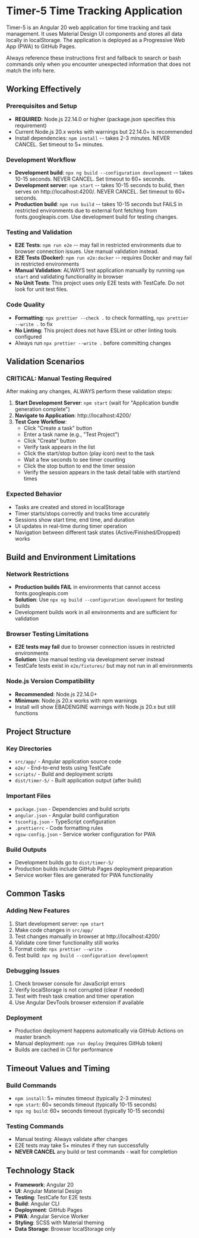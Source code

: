 # Timer-5 Time Tracking Application

Timer-5 is an Angular 20 web application for time tracking and task management. It uses Material Design UI components and stores all data locally in localStorage. The application is deployed as a Progressive Web App (PWA) to GitHub Pages.

Always reference these instructions first and fallback to search or bash commands only when you encounter unexpected information that does not match the info here.

## Working Effectively

### Prerequisites and Setup

- **REQUIRED**: Node.js 22.14.0 or higher (package.json specifies this requirement)
- Current Node.js 20.x works with warnings but 22.14.0+ is recommended
- Install dependencies: `npm install` -- takes 2-3 minutes. NEVER CANCEL. Set timeout to 5+ minutes.

### Development Workflow

- **Development build**: `npx ng build --configuration development` -- takes 10-15 seconds. NEVER CANCEL. Set timeout to 60+ seconds.
- **Development server**: `npm start` -- takes 10-15 seconds to build, then serves on http://localhost:4200/. NEVER CANCEL. Set timeout to 60+ seconds.
- **Production build**: `npm run build` -- takes 10-15 seconds but FAILS in restricted environments due to external font fetching from fonts.googleapis.com. Use development build for testing changes.

### Testing and Validation

- **E2E Tests**: `npm run e2e` -- may fail in restricted environments due to browser connection issues. Use manual validation instead.
- **E2E Tests (Docker)**: `npm run e2e:docker` -- requires Docker and may fail in restricted environments
- **Manual Validation**: ALWAYS test application manually by running `npm start` and validating functionality in browser
- **No Unit Tests**: This project uses only E2E tests with TestCafe. Do not look for unit test files.

### Code Quality

- **Formatting**: `npx prettier --check .` to check formatting, `npx prettier --write .` to fix
- **No Linting**: This project does not have ESLint or other linting tools configured
- Always run `npx prettier --write .` before committing changes

## Validation Scenarios

### CRITICAL: Manual Testing Required

After making any changes, ALWAYS perform these validation steps:

1. **Start Development Server**: `npm start` (wait for "Application bundle generation complete")
2. **Navigate to Application**: http://localhost:4200/
3. **Test Core Workflow**:
   - Click "Create a task" button
   - Enter a task name (e.g., "Test Project")
   - Click "Create" button
   - Verify task appears in the list
   - Click the start/stop button (play icon) next to the task
   - Wait a few seconds to see timer counting
   - Click the stop button to end the timer session
   - Verify the session appears in the task detail table with start/end times

### Expected Behavior

- Tasks are created and stored in localStorage
- Timer starts/stops correctly and tracks time accurately
- Sessions show start time, end time, and duration
- UI updates in real-time during timer operation
- Navigation between different task states (Active/Finished/Dropped) works

## Build and Environment Limitations

### Network Restrictions

- **Production builds FAIL** in environments that cannot access fonts.googleapis.com
- **Solution**: Use `npx ng build --configuration development` for testing builds
- Development builds work in all environments and are sufficient for validation

### Browser Testing Limitations

- **E2E tests may fail** due to browser connection issues in restricted environments
- **Solution**: Use manual testing via development server instead
- TestCafe tests exist in `e2e/fixtures/` but may not run in all environments

### Node.js Version Compatibility

- **Recommended**: Node.js 22.14.0+
- **Minimum**: Node.js 20.x works with npm warnings
- Install will show EBADENGINE warnings with Node.js 20.x but still functions

## Project Structure

### Key Directories

- `src/app/` - Angular application source code
- `e2e/` - End-to-end tests using TestCafe
- `scripts/` - Build and deployment scripts
- `dist/timer-5/` - Built application output (after build)

### Important Files

- `package.json` - Dependencies and build scripts
- `angular.json` - Angular build configuration
- `tsconfig.json` - TypeScript configuration
- `.prettierrc` - Code formatting rules
- `ngsw-config.json` - Service worker configuration for PWA

### Build Outputs

- Development builds go to `dist/timer-5/`
- Production builds include GitHub Pages deployment preparation
- Service worker files are generated for PWA functionality

## Common Tasks

### Adding New Features

1. Start development server: `npm start`
2. Make code changes in `src/app/`
3. Test changes manually in browser at http://localhost:4200/
4. Validate core timer functionality still works
5. Format code: `npx prettier --write .`
6. Test build: `npx ng build --configuration development`

### Debugging Issues

1. Check browser console for JavaScript errors
2. Verify localStorage is not corrupted (clear if needed)
3. Test with fresh task creation and timer operation
4. Use Angular DevTools browser extension if available

### Deployment

- Production deployment happens automatically via GitHub Actions on master branch
- Manual deployment: `npm run deploy` (requires GitHub token)
- Builds are cached in CI for performance

## Timeout Values and Timing

### Build Commands

- `npm install`: 5+ minutes timeout (typically 2-3 minutes)
- `npm start`: 60+ seconds timeout (typically 10-15 seconds)
- `npx ng build`: 60+ seconds timeout (typically 10-15 seconds)

### Testing Commands

- Manual testing: Always validate after changes
- E2E tests may take 5+ minutes if they run successfully
- **NEVER CANCEL** any build or test commands - wait for completion

## Technology Stack

- **Framework**: Angular 20
- **UI**: Angular Material Design
- **Testing**: TestCafe for E2E tests
- **Build**: Angular CLI
- **Deployment**: GitHub Pages
- **PWA**: Angular Service Worker
- **Styling**: SCSS with Material theming
- **Data Storage**: Browser localStorage only
